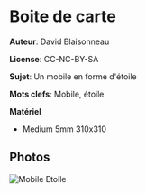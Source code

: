Boite de carte
==============

**Auteur**: David Blaisonneau

**License**: CC-NC-BY-SA

**Sujet**: Un mobile en forme d'étoile

**Mots clefs**: Mobile, étoile

**Matériel**

- Medium 5mm 310x310


Photos
------

![Mobile Etoile](https://raw.githubusercontent.com/FablabLannion/lasercut/master/projects/mobile_etoile/20151210_081807.jpg)
